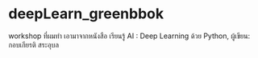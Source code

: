 # deepLearn_greenbbok
workshop ที่ผมทำ เอามาจากหนังสือ เรียนรู้ AI : Deep Learning ด้วย Python, ผู้เขียน: กอบเกียรติ สระอุบล
